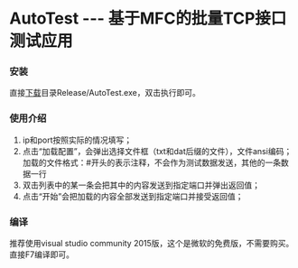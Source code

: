 AutoTest --- 基于MFC的批量TCP接口测试应用
======================================
### 安装
直接[下载](Release/AutoTest.exe)目录Release/AutoTest.exe，双击执行即可。

### 使用介绍
1. ip和port按照实际的情况填写；
2. 点击“加载配置”，会弹出选择文件框（txt和dat后缀的文件），文件ansi编码；<br />
	加载的文件格式：#开头的表示注释，不会作为测试数据发送，其他的一条数据一行
3. 双击列表中的某一条会把其中的内容发送到指定端口并弹出返回值；
4. 点击“开始”会把加载的内容全部发送到指定端口并接受返回值；

### 编译
推荐使用visual studio community 2015版，这个是微软的免费版，不需要购买。<br />
直接F7编译即可。
